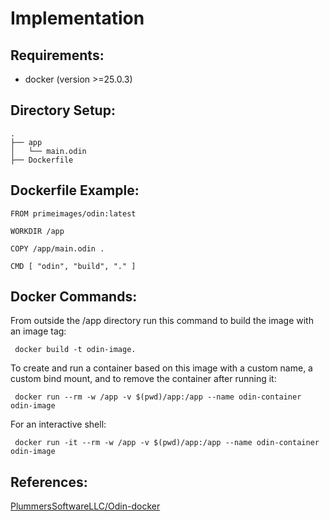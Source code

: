 # Implementation

## Requirements:
* docker (version >=25.0.3) 

## Directory Setup:
```
.
├── app
│   └── main.odin
├── Dockerfile
```

## Dockerfile Example:
```
FROM primeimages/odin:latest

WORKDIR /app

COPY /app/main.odin .

CMD [ "odin", "build", "." ]

```

## Docker Commands:
From outside the /app directory run this command to build the image with an image tag:

` docker build -t odin-image.`

To create and run a container based on this image with a custom name, a custom bind mount, and to remove the 
container after running it:

` docker run --rm -w /app -v $(pwd)/app:/app --name odin-container odin-image`

For an interactive shell:

` docker run -it --rm -w /app -v $(pwd)/app:/app --name odin-container odin-image`

## References:
[PlummersSoftwareLLC/Odin-docker](https://github.com/PlummersSoftwareLLC/Odin-docker)